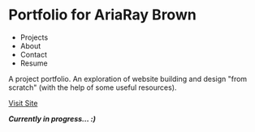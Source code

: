 # Portfolio for AriaRay Brown

* Projects
* About
* Contact
* Resume

A project portfolio. An exploration of website building and design "from scratch" (with the help of some useful resources).

[Visit Site](https://ariabee.github.io "AriaRay's Portfolio")

**_Currently in progress... :)_**
